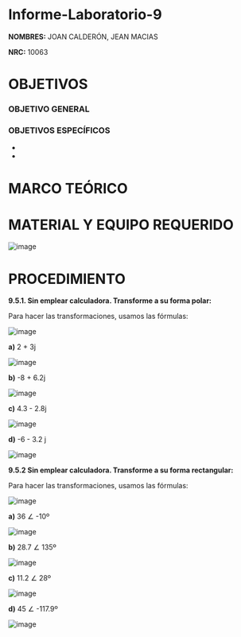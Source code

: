 # Informe-Laboratorio-9

**NOMBRES:** JOAN CALDERÓN, JEAN MACIAS

**NRC:** 10063

# **OBJETIVOS**

### **OBJETIVO GENERAL**


### **OBJETIVOS ESPECÍFICOS**

*

*

# **MARCO TEÓRICO**



# **MATERIAL Y EQUIPO REQUERIDO**

![image](https://user-images.githubusercontent.com/116774235/221180866-3d3e6867-1a4e-4124-9a92-31af7b8c0e64.png)

# **PROCEDIMIENTO**

**9.5.1. Sin emplear calculadora. Transforme a su forma polar:**

Para hacer las transformaciones, usamos las fórmulas:

![image](https://user-images.githubusercontent.com/116774235/221188137-d06cce9f-45f8-436e-9b7e-a0daf6a3390d.png)

**a)** 2 + 3j

![image](https://user-images.githubusercontent.com/116774235/221188223-26834af6-2b16-45ee-a2e0-84214df4ea34.png)


**b)** -8 + 6.2j

![image](https://user-images.githubusercontent.com/116774235/221193942-6214de19-6f07-4fbe-9beb-380b8d53e188.png)


**c)**  4.3 - 2.8j

![image](https://user-images.githubusercontent.com/116774235/221196373-aca41570-8ec5-4153-987c-b740e878df1d.png)

**d)** -6 - 3.2 j

![image](https://user-images.githubusercontent.com/116774235/221198702-87954861-bb31-4673-b56c-e45d4d58af3c.png)

**9.5.2 Sin emplear calculadora. Transforme a su forma rectangular:**

Para hacer las transformaciones, usamos las fórmulas:

![image](https://user-images.githubusercontent.com/116774235/221199941-0e1e0f3b-22b7-4576-9317-39923639f6c8.png)

**a)** 36 ∠ -10º

![image](https://user-images.githubusercontent.com/116774235/221200280-eb46b1f4-c5c7-4431-a2fe-7292e4e0138a.png)

**b)** 28.7 ∠ 135º

![image](https://user-images.githubusercontent.com/116774235/221200753-c01d0dc6-f1f8-4b38-aa88-cd0b0256dbde.png)

**c)** 11.2 ∠ 28º

![image](https://user-images.githubusercontent.com/116774235/221201019-a1723b02-ef75-4656-8a08-2999e9b56d1b.png)

**d)** 45 ∠ -117.9º

![image](https://user-images.githubusercontent.com/116774235/221201596-876d144a-23e7-4a69-b97a-9a05a3c9cd46.png)
